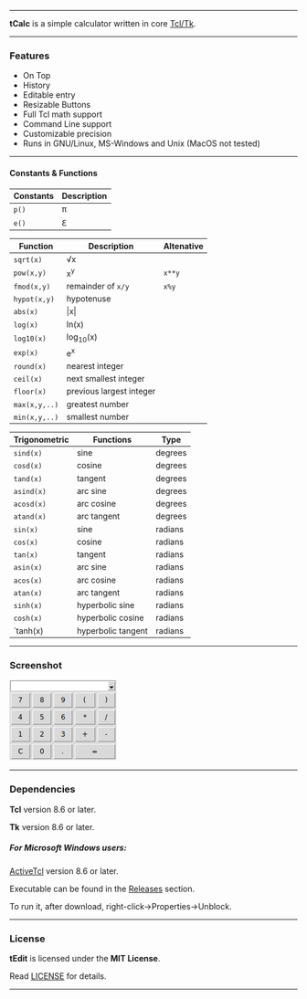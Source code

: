 ----

**tCalc** is a simple calculator written in core [Tcl/Tk](https://www.tcl.tk).

----

### Features

* On Top
* History
* Editable entry
* Resizable Buttons
* Full Tcl math support
* Command Line support
* Customizable precision
* Runs in GNU/Linux, MS-Windows and Unix (MacOS not tested)

----

#### Constants & Functions

| Constants | Description          |
|-----------|----------------------|
| `p()`     | <span>&pi;</span>    |
| `e()`     | <span>&#8455;</span> |

| Function      | Description              | Altenative |
|---------------|--------------------------|------------|
| `sqrt(x)`     | <span>&#8730;</span>x    |
| `pow(x,y)`    | x<sup>y</sup>            | `x**y`     |
| `fmod(x,y)`   | remainder of `x/y`       | `x%y`      |
| `hypot(x,y)`  | hypotenuse               |
| `abs(x)`      | \|x\|                    |
| `log(x)`      | ln(x)                    |
| `log10(x)`    | log<sub>10</sub>(x)      |
| `exp(x)`      | e<sup>x</sup>            |
| `round(x)`    | nearest integer          |
| `ceil(x)`     | next smallest integer    |
| `floor(x)`    | previous largest integer |
| `max(x,y,..)` | greatest number          |
| `min(x,y,..)` | smallest number          |

| Trigonometric | Functions          | Type    |
|---------------|--------------------|---------|
| `sind(x)`     | sine               | degrees |
| `cosd(x)`     | cosine             | degrees |
| `tand(x)`     | tangent            | degrees |
| `asind(x)`    | arc sine           | degrees |
| `acosd(x)`    | arc cosine         | degrees |
| `atand(x)`    | arc tangent        | degrees |
| `sin(x)`      | sine               | radians |
| `cos(x)`      | cosine             | radians |
| `tan(x)`      | tangent            | radians |
| `asin(x)`     | arc sine           | radians |
| `acos(x)`     | arc cosine         | radians |
| `atan(x)`     | arc tangent        | radians |
| `sinh(x)`     | hyperbolic sine    | radians |
| `cosh(x)`     | hyperbolic cosine  | radians |
| `tanh(x)      | hyperbolic tangent | radians |

----

### Screenshot

![Screenshot](screenshot.png "Screenshot")

----

### Dependencies

**Tcl** version 8.6 or later.

**Tk** version 8.6 or later.

##### For Microsoft Windows users:

[ActiveTcl](https://www.activestate.com/activetcl) version 8.6 or later.

Executable can be found in the [Releases](https://github.com/thanoulis/tcalc/releases) section.

To run it, after download, right-click->Properties->Unblock.

----

### License

**tEdit** is licensed under the **MIT License**.

Read [LICENSE](LICENSE) for details.

----
